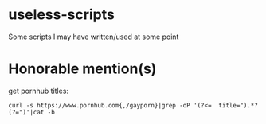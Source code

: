# useless-scripts
Some scripts I may have written/used at some point

# Honorable mention(s)
get pornhub titles:

`curl -s https://www.pornhub.com{,/gayporn}|grep -oP '(?<=  title=").*?(?=")'|cat -b`
